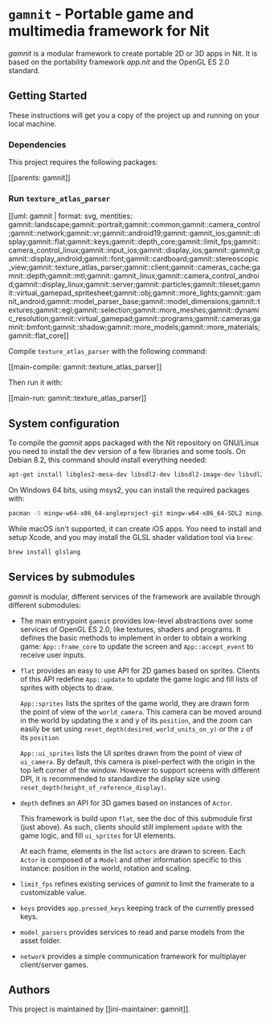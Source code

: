 # `gamnit` - Portable game and multimedia framework for Nit

_gamnit_ is a modular framework to create portable 2D or 3D apps in Nit.
It is based on the portability framework _app.nit_ and the OpenGL ES 2.0 standard.

## Getting Started

These instructions will get you a copy of the project up and running on your local machine.

### Dependencies

This project requires the following packages:

[[parents: gamnit]]

### Run `texture_atlas_parser`

[[uml: gamnit | format: svg, mentities: gamnit::landscape;gamnit::portrait;gamnit::common;gamnit::camera_control;gamnit::network;gamnit::vr;gamnit::android19;gamnit::gamnit_ios;gamnit::display;gamnit::flat;gamnit::keys;gamnit::depth_core;gamnit::limit_fps;gamnit::camera_control_linux;gamnit::input_ios;gamnit::display_ios;gamnit::gamnit;gamnit::display_android;gamnit::font;gamnit::cardboard;gamnit::stereoscopic_view;gamnit::texture_atlas_parser;gamnit::client;gamnit::cameras_cache;gamnit::depth;gamnit::mtl;gamnit::gamnit_linux;gamnit::camera_control_android;gamnit::display_linux;gamnit::server;gamnit::particles;gamnit::tileset;gamnit::virtual_gamepad_spritesheet;gamnit::obj;gamnit::more_lights;gamnit::gamnit_android;gamnit::model_parser_base;gamnit::model_dimensions;gamnit::textures;gamnit::egl;gamnit::selection;gamnit::more_meshes;gamnit::dynamic_resolution;gamnit::virtual_gamepad;gamnit::programs;gamnit::cameras;gamnit::bmfont;gamnit::shadow;gamnit::more_models;gamnit::more_materials;gamnit::flat_core]]

Compile `texture_atlas_parser` with the following command:

[[main-compile: gamnit::texture_atlas_parser]]

Then run it with:

[[main-run: gamnit::texture_atlas_parser]]

## System configuration

To compile the _gamnit_ apps packaged with the Nit repository on GNU/Linux you need to install the dev version of a few libraries and some tools.
On Debian 8.2, this command should install everything needed:

~~~bash
apt-get install libgles2-mesa-dev libsdl2-dev libsdl2-image-dev libsdl2-mixer-dev inkscape
~~~

On Windows 64 bits, using msys2, you can install the required packages with:

~~~bash
pacman -S mingw-w64-x86_64-angleproject-git mingw-w64-x86_64-SDL2 mingw-w64-x86_64-SDL2_image mingw-w64-x86_64-SDL2_mixer
~~~

While macOS isn't supported, it can create iOS apps.
You need to install and setup Xcode, and you may install the GLSL shader validation tool via `brew`:

~~~bash
brew install glslang
~~~

## Services by submodules

_gamnit_ is modular, different services of the framework are available through different submodules:

* The main entrypoint `gamnit` provides low-level abstractions over some services of OpenGL ES 2.0, like textures, shaders and programs.
  It defines the basic methods to implement in order to obtain a working game:
  `App::frame_core` to update the screen and `App::accept_event` to receive user inputs.

* `flat` provides an easy to use API for 2D games based on sprites.
  Clients of this API redefine `App::update` to update the game logic and fill lists of sprites with objects to draw.

  `App::sprites` lists the sprites of the game world, they are drawn form the point of view of the `world_camera`.
  This camera can be moved around in the world by updating the x and y of its `position`,
  and the zoom can easily be set using `reset_depth(desired_world_units_on_y)` or the `z` of its `position`

  `App::ui_sprites` lists the UI sprites drawn from the point of view of `ui_camera`.
  By default, this camera is pixel-perfect with the origin in the top left corner of the window.
  However to support screens with different DPI, it is recommended to standardize
  the display size using `reset_depth(height_of_reference_display)`.

* `depth` defines an API for 3D games based on instances of `Actor`.

  This framework is build upon `flat`, see the doc of this submodule first (just above).
  As such, clients should still implement `update` with the game logic, and fill `ui_sprites` for UI elements.

  At each frame, elements in the list `actors` are drawn to screen.
  Each `Actor` is composed of a `Model` and other information specific to this instance:
  position in the world, rotation and scaling.

* `limit_fps` refines existing services of _gamnit_ to limit the framerate to a customizable value.

* `keys` provides `app.pressed_keys` keeping track of the currently pressed keys.

* `model_parsers` provides services to read and parse models from the asset folder.

* `network` provides a simple communication framework for multiplayer client/server games.

## Authors

This project is maintained by [[ini-maintainer: gamnit]].
